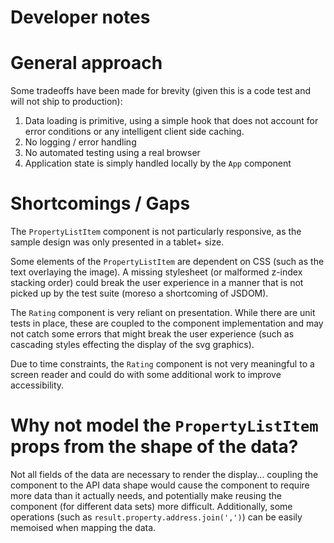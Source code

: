 # Developer notes

# General approach

Some tradeoffs have been made for brevity (given this is a code test and will not ship to production):

1. Data loading is primitive, using a simple hook that does not account for error conditions or any intelligent client
 side caching.
2. No logging / error handling
3. No automated testing using a real browser
4. Application state is simply handled locally by the `App` component

# Shortcomings / Gaps

The `PropertyListItem` component is not particularly responsive, as the sample design was only presented in a tablet+
 size.

Some elements of the `PropertyListItem` are dependent on CSS (such as the text overlaying the image). A missing
 stylesheet (or malformed z-index stacking order) could break the user experience in a manner that is not picked up
 by the test suite (moreso a shortcoming of JSDOM).

The `Rating` component is very reliant on presentation. While there are unit tests in place, these are coupled to
 the component implementation and may not catch some errors that might break the user experience (such as cascading 
 styles effecting the display of the svg graphics).

Due to time constraints, the `Rating` component is not very meaningful to a screen reader and could do with some
 additional work to improve accessibility.

# Why not model the `PropertyListItem` props from the shape of the data?

Not all fields of the data are necessary to render the display... coupling the component to the API data shape would
 cause the component to require more data than it actually needs, and potentially make reusing the component (for 
 different data sets) more difficult.
Additionally, some operations (such as `result.property.address.join(',')`) can be easily memoised when mapping the
 data.
